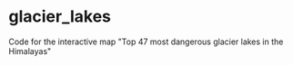 # glacier_lakes
Code for the interactive map "Top 47 most dangerous glacier lakes in the Himalayas"

